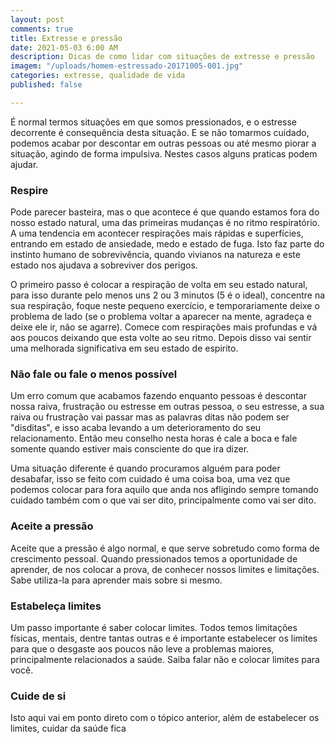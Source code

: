 ```yaml
---
layout: post
comments: true
title: Extresse e pressão
date: 2021-05-03 6:00 AM
description: Dicas de como lidar com situações de extresse e pressão
imagem: "/uploads/homem-estressado-20171005-001.jpg"
categories: extresse, qualidade de vida
published: false

---
```

É normal termos situações em que somos pressionados, e o estresse decorrente é consequência desta situação. E se não tomarmos cuidado, podemos acabar por descontar em outras pessoas ou até mesmo piorar a situação, agindo de forma impulsiva. Nestes casos alguns praticas podem ajudar.

### Respire

Pode parecer basteira, mas o que acontece é que quando estamos fora do nosso estado natural, uma das primeiras mudanças é no ritmo respiratório. A uma tendencia em acontecer respirações mais rápidas e superfícies, entrando em estado de ansiedade, medo e estado de fuga. Isto faz parte do instinto humano de sobrevivência, quando vivianos na natureza e este estado nos ajudava a sobreviver dos perigos.

O primeiro passo é colocar a respiração de volta em seu estado natural, para isso durante pelo menos uns 2 ou 3 minutos (5 é o ideal), concentre na sua respiração, foque neste pequeno exercício, e temporariamente deixe o problema de lado (se o problema voltar a aparecer na mente, agradeça e deixe ele ir, não se agarre). Comece com respirações mais profundas e vá aos poucos deixando que esta volte ao seu ritmo. Depois disso vai sentir uma melhorada significativa em seu estado de espirito.

###  Não fale ou fale o menos possível 

Um erro comum que acabamos fazendo enquanto pessoas é descontar nossa raiva, frustração ou estresse em outras pessoa, o seu estresse, a sua raiva ou frustração vai passar mas as palavras ditas não podem ser "disditas", e isso acaba levando a um deterioramento do seu relacionamento. Então meu conselho nesta horas é cale a boca e fale somente quando estiver mais consciente do que ira dizer.

Uma situação diferente é quando procuramos alguém para poder desabafar, isso se feito com cuidado é uma coisa boa, uma vez que podemos colocar para fora aquilo que anda nos afligindo sempre tomando cuidado também com o que vai ser dito, principalmente como vai ser dito.

### Aceite a pressão

Aceite que a pressão é algo normal, e que serve sobretudo como forma de crescimento pessoal. Quando pressionados temos a oportunidade de aprender, de nos colocar a prova, de conhecer nossos limites e limitações. Sabe utiliza-la para aprender mais sobre si mesmo.

### Estabeleça limites

Um passo importante é saber colocar limites. Todos temos limitações físicas, mentais, dentre tantas outras e é importante estabelecer os limites para que o desgaste aos poucos não leve a problemas maiores, principalmente relacionados a saúde. Saiba falar não e colocar limites para você. 

### Cuide de si

Isto aqui vai em ponto direto com o tópico anterior, além de estabelecer os limites, cuidar da saúde fica
